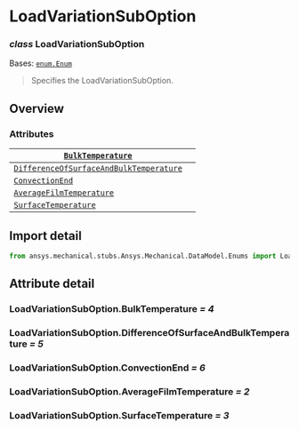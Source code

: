 <a id="loadvariationsuboption"></a>

# LoadVariationSubOption

<a id="LoadVariationSubOption"></a>

### *class* LoadVariationSubOption

Bases: [`enum.Enum`](https://docs.python.org/3/library/enum.html#enum.Enum)

> Specifies the LoadVariationSubOption.

> <!-- !! processed by numpydoc !! -->

<a id="overview"></a>

## Overview

### Attributes

| [`BulkTemperature`](#LoadVariationSubOption.BulkTemperature)                                             |    |
|----------------------------------------------------------------------------------------------------------|----|
| [`DifferenceOfSurfaceAndBulkTemperature`](#LoadVariationSubOption.DifferenceOfSurfaceAndBulkTemperature) |    |
| [`ConvectionEnd`](#LoadVariationSubOption.ConvectionEnd)                                                 |    |
| [`AverageFilmTemperature`](#LoadVariationSubOption.AverageFilmTemperature)                               |    |
| [`SurfaceTemperature`](#LoadVariationSubOption.SurfaceTemperature)                                       |    |

<a id="import-detail"></a>

## Import detail

```python
from ansys.mechanical.stubs.Ansys.Mechanical.DataModel.Enums import LoadVariationSubOption
```

<a id="attribute-detail"></a>

## Attribute detail

<a id="LoadVariationSubOption.BulkTemperature"></a>

### LoadVariationSubOption.BulkTemperature *= 4*

<a id="LoadVariationSubOption.DifferenceOfSurfaceAndBulkTemperature"></a>

### LoadVariationSubOption.DifferenceOfSurfaceAndBulkTemperature *= 5*

<a id="LoadVariationSubOption.ConvectionEnd"></a>

### LoadVariationSubOption.ConvectionEnd *= 6*

<a id="LoadVariationSubOption.AverageFilmTemperature"></a>

### LoadVariationSubOption.AverageFilmTemperature *= 2*

<a id="LoadVariationSubOption.SurfaceTemperature"></a>

### LoadVariationSubOption.SurfaceTemperature *= 3*
